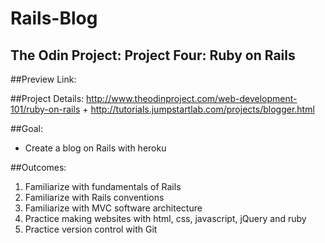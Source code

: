 # Rails-Blog

## The Odin Project: Project Four: Ruby on Rails

##Preview Link:

##Project Details:
http://www.theodinproject.com/web-development-101/ruby-on-rails + http://tutorials.jumpstartlab.com/projects/blogger.html  

##Goal:
* Create a blog on Rails with heroku  

##Outcomes:
1. Familiarize with fundamentals of Rails
2. Familiarize with Rails conventions
3. Familiarize with MVC software architecture
4. Practice making websites with html, css, javascript, jQuery and ruby
5. Practice version control with Git
